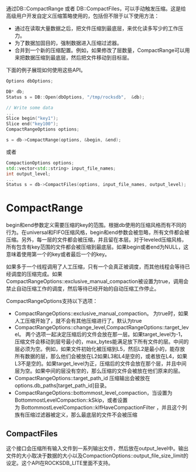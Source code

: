 通过DB::CompactRange 或者 DB::CompactFiles，可以手动触发压缩。这是给高级用户开发自定义压缩策略使用的，包括但不限于以下使用方法：

- 通过在读取大量数据之后，把文件压缩到最底层，来优化读多写少的工作压力。
- 为了数据加固目的，强制数据进入压缩过滤器。
- 合并到一个新的压缩配置。例如，如果修改了层数量，CompactRange可以用来把数据压缩到最底层，然后把文件移动到目标层。

下面的例子展现如何使用这些API。

```cpp
Options dbOptions;

DB* db;
Status s = DB::Open(dbOptions, "/tmp/rocksdb",  &db);

// Write some data
...
Slice begin("key1");
Slice end("key100");
CompactRangeOptions options;

s = db->CompactRange(options, &begin, &end);
```

或者

```cpp
CompactionOptions options;
std::vector<std::string> input_file_names;
int output_level;
...
Status s = db->CompactFiles(options, input_file_names, output_level);

```


# CompactRange

begin和end参数定义需要压缩的key的范围。根据db使用的压缩风格而有不同的行为。在universal和FIFO压缩风格，begin和end参数会被忽略，所有文件都会被压缩。另外，每一层的文件都会被压缩，并且留在本层。对于leveled压缩风格，所有包含有key范围的文件都会被压缩到最底层。如果begin或者end为NULL，这意味着使用第一个的key或者最后一个的key。

如果多于一个线程调用了人工压缩，只有一个会真正被调度，而其他线程会等待已经调度的压缩完成。如果CompactRangeOptions::exclusive_manual_compaction被设置为true，调用会禁止自动压缩工作的调度，然后等待已经开始的自动压缩工作停止。

CompactRangeOptions支持以下选项：

- CompactRangeOptions::exclusive_manual_compaction。 为true时，如果人工压缩开始了，就不会有其他压缩进行了。默认为true
- CompactRangeOptions::change_level,CompactRangeOptions::target_level。 两个选项一起决定压缩后的文件会放在那一层。如果target_level为-1，压缩文件会移动到层号最小的，max_bytes能满足放下所有文件的层。中间的层必须为空。例如，如果文件初始化被压缩到L5，然后L2是最小的，能存放所有数据的层，那么他们会被放在L2如果L3和L4是空的，或者放在L4，如果L3不是空的。如果target_level为正，压缩后的文件会放在那个层，并且中间层为空。如果中间的层没有空的，那么压缩的文件会被放在他们原来的层。
- CompactRangeOptions::target_path_id 压缩输出会被放在options.db_paths[target_path_id]目录。
- CompactRangeOptions::bottommost_level_compaction，当设置为BottommostLevelCompaction::kSkip，或者设置为 BottommostLevelCompaction::kIfHaveCompactionFilter ，并且这个列族有压缩过滤器被定义，那么最底层的文件不会被压缩

## CompactFiles

这个接口会压缩所有输入文件到一系列输出文件，然后放在output_level中。输出文件的大小取决于数据的大小以及CompactionOptions::output_file_size_limit的设定。这个API在ROCKSDB_LITE里面不支持。

